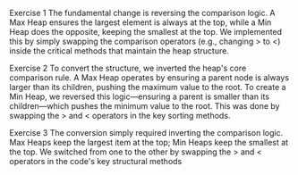 Exercise 1 The fundamental change is reversing the comparison logic. A Max Heap ensures the largest element is always at the top, while a Min Heap does the opposite, keeping the smallest at the top. We implemented this by simply swapping the comparison operators (e.g., changing > to <) inside the critical methods that maintain the heap structure.

Exercise 2 To convert the structure, we inverted the heap's core comparison rule. A Max Heap operates by ensuring a parent node is always larger than its children, pushing the maximum value to the root. To create a Min Heap, we reversed this logic—ensuring a parent is smaller than its children—which pushes the minimum value to the root. This was done by swapping the > and < operators in the key sorting methods.

Exercise 3 The conversion simply required inverting the comparison logic. Max Heaps keep the largest item at the top; Min Heaps keep the smallest at the top. We switched from one to the other by swapping the > and < operators in the code's key structural methods
